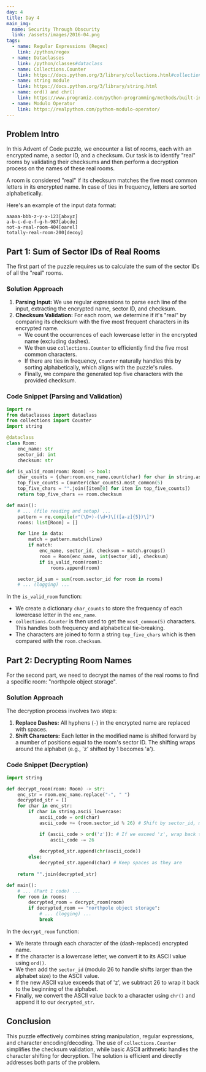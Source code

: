 ```yaml
---
day: 4
title: Day 4
main_img:
  name: Security Through Obscurity
  link: /assets/images/2016-04.png
tags:
  - name: Regular Expressions (Regex)
    link: /python/regex
  - name: Dataclasses
    link: /python/classes#dataclass
  - name: Collections.Counter
    link: https://docs.python.org/3/library/collections.html#collections.Counter
  - name: string module
    link: https://docs.python.org/3/library/string.html
  - name: ord() and chr()
    link: https://www.programiz.com/python-programming/methods/built-in/ord
  - name: Modulo Operator
    link: https://realpython.com/python-modulo-operator/
---
```


## Problem Intro

In this Advent of Code puzzle, we encounter a list of rooms, each with an encrypted name, a sector ID, and a checksum. Our task is to identify "real" rooms by validating their checksums and then perform a decryption process on the names of these real rooms.

A room is considered "real" if its checksum matches the five most common letters in its encrypted name. In case of ties in frequency, letters are sorted alphabetically.

Here's an example of the input data format:

```text
aaaaa-bbb-z-y-x-123[abxyz]
a-b-c-d-e-f-g-h-987[abcde]
not-a-real-room-404[oarel]
totally-real-room-200[decoy]
```

## Part 1: Sum of Sector IDs of Real Rooms

The first part of the puzzle requires us to calculate the sum of the sector IDs of all the "real" rooms.

### Solution Approach

1.  **Parsing Input:** We use regular expressions to parse each line of the input, extracting the encrypted name, sector ID, and checksum.
2.  **Checksum Validation:** For each room, we determine if it's "real" by comparing its checksum with the five most frequent characters in its encrypted name.
    *   We count the occurrences of each lowercase letter in the encrypted name (excluding dashes).
    *   We then use `collections.Counter` to efficiently find the five most common characters.
    *   If there are ties in frequency, `Counter` naturally handles this by sorting alphabetically, which aligns with the puzzle's rules.
    *   Finally, we compare the generated top five characters with the provided checksum.

### Code Snippet (Parsing and Validation)

```python
import re
from dataclasses import dataclass
from collections import Counter
import string

@dataclass
class Room:
    enc_name: str
    sector_id: int
    checksum: str

def is_valid_room(room: Room) -> bool:
    char_counts = {char:room.enc_name.count(char) for char in string.ascii_lowercase}
    top_five_counts = Counter(char_counts).most_common(5)
    top_five_chars = "".join([item[0] for item in top_five_counts])
    return top_five_chars == room.checksum

def main():
    # ... (file reading and setup) ...
    pattern = re.compile(r"(\D+)-(\d+)\[([a-z]{5})\]")
    rooms: list[Room] = []

    for line in data:
        match = pattern.match(line)
        if match:
            enc_name, sector_id, checksum = match.groups()
            room = Room(enc_name, int(sector_id), checksum)
            if is_valid_room(room):
                rooms.append(room)

    sector_id_sum = sum(room.sector_id for room in rooms)
    # ... (logging) ...
```

In the `is_valid_room` function:
- We create a dictionary `char_counts` to store the frequency of each lowercase letter in the `enc_name`.
- `collections.Counter` is then used to get the `most_common(5)` characters. This handles both frequency and alphabetical tie-breaking.
- The characters are joined to form a string `top_five_chars` which is then compared with the `room.checksum`.

## Part 2: Decrypting Room Names

For the second part, we need to decrypt the names of the real rooms to find a specific room: "northpole object storage".

### Solution Approach

The decryption process involves two steps:

1.  **Replace Dashes:** All hyphens (`-`) in the encrypted name are replaced with spaces.
2.  **Shift Characters:** Each letter in the modified name is shifted forward by a number of positions equal to the room's sector ID. The shifting wraps around the alphabet (e.g., 'z' shifted by 1 becomes 'a').

### Code Snippet (Decryption)

```python
import string

def decrypt_room(room: Room) -> str:
    enc_str = room.enc_name.replace("-", " ")
    decrypted_str = []
    for char in enc_str:
        if char in string.ascii_lowercase:
            ascii_code = ord(char)
            ascii_code += (room.sector_id % 26) # Shift by sector_id, modulo 26 for wrap-around

            if (ascii_code > ord('z')): # If we exceed 'z', wrap back to 'a'
                ascii_code -= 26
                
            decrypted_str.append(chr(ascii_code))
        else:
            decrypted_str.append(char) # Keep spaces as they are
    
    return "".join(decrypted_str)

def main():
    # ... (Part 1 code) ...
    for room in rooms:
        decrypted_room = decrypt_room(room)
        if decrypted_room == "northpole object storage":
            # ... (logging) ...
            break
```

In the `decrypt_room` function:
- We iterate through each character of the (dash-replaced) encrypted name.
- If the character is a lowercase letter, we convert it to its ASCII value using `ord()`.
- We then add the `sector_id` (modulo 26 to handle shifts larger than the alphabet size) to the ASCII value.
- If the new ASCII value exceeds that of 'z', we subtract 26 to wrap it back to the beginning of the alphabet.
- Finally, we convert the ASCII value back to a character using `chr()` and append it to our `decrypted_str`.

## Conclusion

This puzzle effectively combines string manipulation, regular expressions, and character encoding/decoding. The use of `collections.Counter` simplifies the checksum validation, while basic ASCII arithmetic handles the character shifting for decryption. The solution is efficient and directly addresses both parts of the problem.
